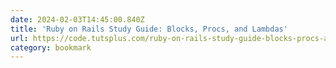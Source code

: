 ```yaml
---
date: 2024-02-03T14:45:00.840Z
title: 'Ruby on Rails Study Guide: Blocks, Procs, and Lambdas'
url: https://code.tutsplus.com/ruby-on-rails-study-guide-blocks-procs-and-lambdas--net-29811t
category: bookmark
---
```


